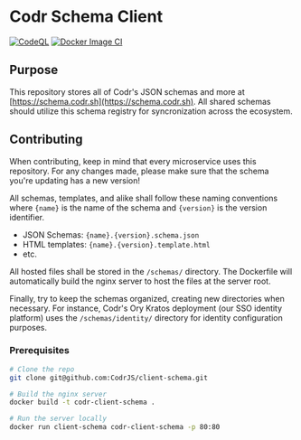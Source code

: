 # Codr Schema Client

[![CodeQL](https://github.com/CodrJS/client-schema/actions/workflows/codeql.yml/badge.svg?branch=main)](https://github.com/CodrJS/client-schema/actions/workflows/codeql.yml)
[![Docker Image CI](https://github.com/CodrJS/client-schema/actions/workflows/docker-image.yml/badge.svg)](https://github.com/CodrJS/client-schema/actions/workflows/docker-image.yml)

## Purpose

This repository stores all of Codr's JSON schemas and more at [https://schema.codr.sh](https://schema.codr.sh). All shared schemas should utilize this schema registry for syncronization across the ecosystem.

## Contributing

When contributing, keep in mind that every microservice uses this repository. For any changes made, please make sure that the schema you're updating has a new version!

All schemas, templates, and alike shall follow these naming conventions where `{name}` is the name of the schema and `{version}` is the version identifier.

- JSON Schemas: `{name}.{version}.schema.json`
- HTML templates: `{name}.{version}.template.html`
- etc.

All hosted files shall be stored in the `/schemas/` directory. The Dockerfile will automatically build the nginx server to host the files at the server root.

Finally, try to keep the schemas organized, creating new directories when necessary. For instance, Codr's Ory Kratos deployment (our SSO identity platform) uses the `/schemas/identity/` directory for identity configuration purposes.

### Prerequisites

```bash
# Clone the repo
git clone git@github.com:CodrJS/client-schema.git

# Build the nginx server
docker build -t codr-client-schema .

# Run the server locally
docker run client-schema codr-client-schema -p 80:80
```
